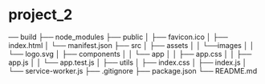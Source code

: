 # project_2

── build
├── node_modules
├── public
│   ├── favicon.ico
│   ├── index.html
│   └── manifest.json
├── src
│   ├── assets
│   │   └──images
│   │      └── logo.svg
│   ├── components
│   │   └── app
│   │       ├── app.css
│   │       ├── app.js
│   │       └── app.test.js
│   ├── utils
│   ├── index.css
│   ├── index.js
│   └── service-worker.js
├── .gitignore
├── package.json
└── README.md